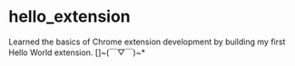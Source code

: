 # hello_extension
 Learned the basics of Chrome extension development by building my first Hello World extension. []~(￣▽￣)~*
